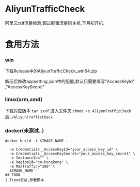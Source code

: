 # AliyunTrafficCheck
阿里云cdt流量检测,超过配置流量则关机,下月初开机.
# 食用方法
### win 

 下载Release中的AliyunTrafficCheck_win64.zip

 解压后修改appsetting.json中的配置,默认只需要填写"AccessKeyId" ,"AccessKeySecret"

### linux(arm,amd)

 下载对应版本 `tar zxvf` 进入文件夹 `chmod +x AliyunTrafficCheck` 后`./AliyunTrafficCheck`

### docker(未测试..)

  ```docker build -t $IMAGE_NAME .```

  ```docker run -d --name $CONTAINER_NAME \
    -e Credentials__AccessKeyId="your_access_key_id" \
    -e Credentials__AccessKeySecret="your_access_key_secret" \
    -e InstanceId="" \
    -e RegionId="cn-hongkong" \
    -e MaxTraffic="180" \
    $IMAGE_NAME```
## TODO
1.linux安装,卸载脚本.
